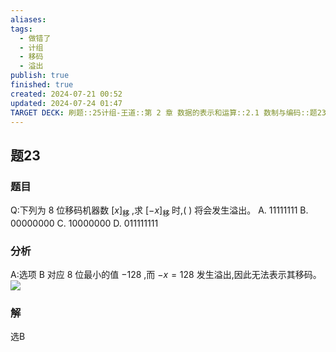 ```yaml
---
aliases: 
tags:
  - 做错了
  - 计组
  - 移码
  - 溢出
publish: true
finished: true
created: 2024-07-21 00:52
updated: 2024-07-24 01:47
TARGET DECK: 刷题::25计组-王道::第 2 章 数据的表示和运算::2.1 数制与编码::题23
---
```


## 题23
### 题目
Q:下列为 8 位移码机器数 ${\lbrack x\rbrack }_{\text{移 }}$ ,求 ${\lbrack -x\rbrack }_{\text{移 }}$ 时,( ) 将会发生溢出。
A. 11111111 B. 00000000 C. 10000000 D. 011111111
### 分析
A:选项 $\mathrm{B}$ 对应 8 位最小的值 $- {128}$ ,而 $- x = {128}$ 发生溢出,因此无法表示其移码。
![](https://img.hwenyi.live/202407240147333.webp)
### 解
选B

